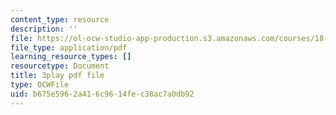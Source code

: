 ```yaml
---
content_type: resource
description: ''
file: https://ol-ocw-studio-app-production.s3.amazonaws.com/courses/18-01sc-single-variable-calculus-fall-2010/b675e5962a416c9614fec38ac7a0db92_YN7k_bXXggY.pdf
file_type: application/pdf
learning_resource_types: []
resourcetype: Document
title: 3play pdf file
type: OCWFile
uid: b675e596-2a41-6c96-14fe-c38ac7a0db92
---
```

